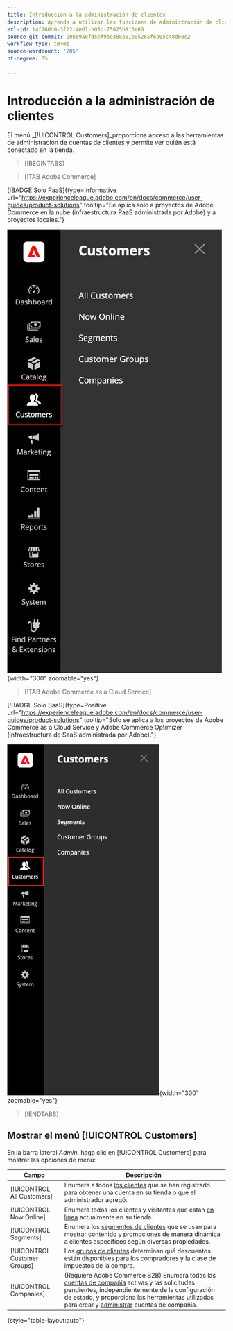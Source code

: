 ```yaml
---
title: Introducción a la administración de clientes
description: Aprenda a utilizar las funciones de administración de clientes de Commerce para mejorar la experiencia del cliente en su tienda.
exl-id: 1af76dd0-3f22-4ed1-b05c-75025b813e60
source-git-commit: 20869a0fd5ef9be388a61b05265f6a05c48d60c2
workflow-type: tm+mt
source-wordcount: '205'
ht-degree: 0%

---
```


# Introducción a la administración de clientes

El menú _[!UICONTROL Customers]_proporciona acceso a las herramientas de administración de cuentas de clientes y permite ver quién está conectado en la tienda.

>[!BEGINTABS]

>[!TAB Adobe Commerce]

[!BADGE Solo PaaS]{type=Informative url="https://experienceleague.adobe.com/en/docs/commerce/user-guides/product-solutions" tooltip="Se aplica solo a proyectos de Adobe Commerce en la nube (infraestructura PaaS administrada por Adobe) y a proyectos locales."}

![Menú de clientes](assets/admin-menu-customers.png){width="300" zoomable="yes"}

>[!TAB Adobe Commerce as a Cloud Service]

[!BADGE Solo SaaS]{type=Positive url="https://experienceleague.adobe.com/en/docs/commerce/user-guides/product-solutions" tooltip="Solo se aplica a los proyectos de Adobe Commerce as a Cloud Service y Adobe Commerce Optimizer (infraestructura de SaaS administrada por Adobe)."}

![Menú de clientes](assets/admin-menu-customers-accs.png){width="300" zoomable="yes"}

>[!ENDTABS]

## Mostrar el menú [!UICONTROL Customers]

En la barra lateral _Admin_, haga clic en [!UICONTROL Customers] para mostrar las opciones de menú:

| Campo | Descripción |
|---|---|
| [!UICONTROL All Customers] | Enumera a todos [los clientes](../customers/customers-all.md) que se han registrado para obtener una cuenta en su tienda o que el administrador agregó. |
| [!UICONTROL Now Online] | Enumera todos los clientes y visitantes que están [en línea](../customers/now-online.md) actualmente en su tienda. |
| [!UICONTROL Segments] | Enumera los [segmentos de clientes](../customers/customer-segments.md) que se usan para mostrar contenido y promociones de manera dinámica a clientes específicos según diversas propiedades. |
| [!UICONTROL Customer Groups] | Los [grupos de clientes](../customers/customer-groups.md) determinan qué descuentos están disponibles para los compradores y la clase de impuestos de la compra. |
| [!UICONTROL Companies] | (Requiere Adobe Commerce B2B) Enumera todas las [cuentas de compañía](../b2b/account-companies.md) activas y las solicitudes pendientes, independientemente de la configuración de estado, y proporciona las herramientas utilizadas para crear y [administrar](../b2b/account-company-manage.md) cuentas de compañía. |

{style="table-layout:auto"}
